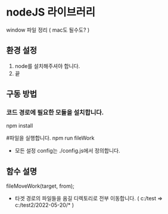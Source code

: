 # nodeJS 라이브러리
 window 파일 정리 ( mac도 될수도? )
 
## 환경 설정
 1. node를 설치해주셔야 합니다.
 2. 끝

## 구동 방법

### 코드 경로에 필요한 모듈을 설치합니다.
 npm install

 #파일을 실행합니다.
 npm run fileWork

* 모든 설정 config는 ./config.js에서 정의합니다.

## 함수 설명
fileMoveWork(target, from);
 - 타겟 경로의 파일들을 옴길 디렉토리로 전부 이동합니다.
   ( c:/test => c:/test2/2022-05-20/* )
